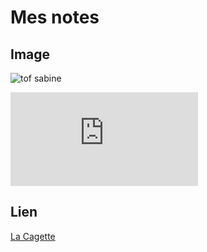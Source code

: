 # Mes notes

## Image
![tof sabine](https://avatars3.githubusercontent.com/u/16819425?s=400&v=4)

![lapin](http://forum.doctissimo.fr/animaux/hamsters-lapins/lapin-toys-arnarque-sujet_10596_1.htm)
## Lien
[La Cagette](http://lacagette-coop.fr/)
